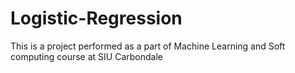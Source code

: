 # Logistic-Regression

This is a project performed as a part of Machine Learning and Soft computing course at SIU Carbondale

